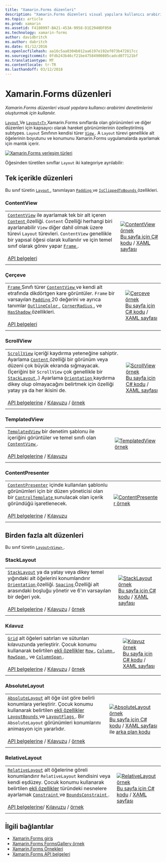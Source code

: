 ```yaml
---
title: "Xamarin.Forms düzenleri"
description: "Xamarin.Forms düzenleri visual yapılara kullanıcı arabirimi denetimlerini oluşturmak için kullanılır."
ms.topic: article
ms.prod: xamarin
ms.assetid: F4180997-BA21-453A-9958-D1E2940DF050
ms.technology: xamarin-forms
author: davidbritch
ms.author: dabritch
ms.date: 01/12/2016
ms.openlocfilehash: aa16c5aa0304b012aa6197e192ef073b472817cc
ms.sourcegitcommit: 0fdb243b46cf21be47584900805cadcd077121bf
ms.translationtype: MT
ms.contentlocale: tr-TR
ms.lasthandoff: 03/12/2018
---
```

# <a name="xamarinforms-layouts"></a>Xamarin.Forms düzenleri

_Xamarin.Forms düzenleri visual yapılara kullanıcı arabirimi denetimlerini oluşturmak için kullanılır._

[ `Layout` ](https://developer.xamarin.com/api/type/Xamarin.Forms.Layout) Ve [ `Layout<T>` ](https://developer.xamarin.com/api/type/Xamarin.Forms.Layout%3CT%3E/) Xamarin.Forms sınıflarda olan görünümleri ve diğer düzenleri için kapsayıcı olarak hareket görünümlerinin özelleştirilmiş subtypes. `Layout` Sınıfının kendisi türer [ `View` ](views.md). A `Layout` türevi genellikle alt öğelerinin boyutunu ve konumunu Xamarin.Forms uygulamalarda ayarlamak için mantık içerir.

 [ ![](layouts-images/layouts-sml.png "Xamarin.Forms yerleşim türleri")](layouts-images/layouts.png#lightbox "Xamarin.Forms yerleşim türleri")

Öğesinden türetilen sınıflar `Layout` iki kategoriye ayrılabilir:

## <a name="layouts-with-single-content"></a>Tek içerikle düzenleri

Bu sınıf türetin [ `Layout` ](https://developer.xamarin.com/api/type/Xamarin.Forms.Layout/), tanımlayan [ `Padding` ](https://developer.xamarin.com/api/property/Xamarin.Forms.Layout.Padding/) ve [ `IsClippedToBounds` ](https://developer.xamarin.com/api/property/Xamarin.Forms.Layout.IsClippedToBounds/) özellikleri.

<a name="contentView" />

### <a name="contentview"></a>ContentView

|     |     |
| --- | --- |
| [`ContentView`](https://developer.xamarin.com/api/type/Xamarin.Forms.ContentView/) ile ayarlamak tek bir alt içeren [ `Content` ](https://developer.xamarin.com/api/property/Xamarin.Forms.ContentView.Content/) özelliği. `Content` Özelliği herhangi biri ayarlanabilir `View` diğer dahil olmak üzere türevi `Layout` türevleri. `ContentView` genellikle bir yapısal öğesi olarak kullanılır ve için temel sınıf olarak görev yapar [ `Frame` ](#frame).<br /><br />[API belgeleri](https://developer.xamarin.com/api/type/Xamarin.Forms.ContentView/) | [![ContentView örnek](layouts-images/ContentView.png "ContentView örnek")](layouts-images/ContentView-Large.png#lightbox "ContentView örneği")<br />[Bu sayfa için C# kodu](https://github.com/xamarin/xamarin-forms-samples/blob/master/FormsGallery/FormsGallery/FormsGallery/CodeExamples/ContentViewDemoPage.cs) / [XAML sayfası](https://github.com/xamarin/xamarin-forms-samples/blob/master/FormsGallery/FormsGallery/FormsGallery/XamlExamples/ContentViewDemoPage.xaml) |
|     |     |

<a named="frame" />

### <a name="frame"></a>Çerçeve

|     |     |
| --- | --- |
| [ `Frame` ](https://developer.xamarin.com/api/type/Xamarin.Forms.Frame/) Sınıfı türer [ `ContentView` ](#contentView) ve kendi alt etrafında dikdörtgen kare görüntüler. `Frame` bir varsayılan [ `Padding` ](https://developer.xamarin.com/api/property/Xamarin.Forms.Layout.Padding/) 20 değerini ve ayrıca tanımlar [ `OutlineColor` ](https://developer.xamarin.com/api/property/Xamarin.Forms.Frame.OutlineColor/), [ `CornerRadius` ](https://developer.xamarin.com/api/property/Xamarin.Forms.Frame.CornerRadius/), ve [ `HasShadow` ](https://developer.xamarin.com/api/property/Xamarin.Forms.Frame.HasShadow/)özellikleri.<br /><br />[API belgeleri](https://developer.xamarin.com/api/type/Xamarin.Forms.Frame/) | [![Çerçeve örnek](layouts-images/Frame.png "çerçeve örnek")](layouts-images/Frame-Large.png#lightbox "çerçeve örneği")<br />[Bu sayfa için C# kodu](https://github.com/xamarin/xamarin-forms-samples/blob/master/FormsGallery/FormsGallery/FormsGallery/CodeExamples/FrameDemoPage.cs) / [XAML sayfası](https://github.com/xamarin/xamarin-forms-samples/blob/master/FormsGallery/FormsGallery/FormsGallery/XamlExamples/FrameDemoPage.xaml) |
|     |     |

<a name="scrollView" />

### <a name="scrollview"></a>ScrollView

|     |     |
| --- | --- |
| [`ScrollView`](https://developer.xamarin.com/api/type/Xamarin.Forms.ScrollView/) içeriği kaydırma yeteneğine sahiptir. Ayarlama [ `Content` ](https://developer.xamarin.com/api/property/Xamarin.Forms.ScrollView.Content/) özelliği bir görünüm veya düzeni çok büyük ekranda sığmayacak. (İçeriğini bir `ScrollView` çok genellikle bir [ `StackLayout` ](#stackLayout).) Ayarlama [ `Orientation` ](https://developer.xamarin.com/api/property/Xamarin.Forms.ScrollView.Orientation/) kaydırma dikey olup olmayacağını belirtmek için özelliği yatay ya da her ikisini de.<br /><br />[API belgelerine](https://developer.xamarin.com/api/type/Xamarin.Forms.ScrollView/) / [Kılavuzu](~/xamarin-forms/user-interface/layouts/scroll-view.md) / [örnek](https://developer.xamarin.com/samples/xamarin-forms/UserInterface/Layout/) | [![ScrollView örnek](layouts-images/ScrollView.png "ScrollView örnek")](layouts-images/ScrollView-Large.png#lightbox "ScrollView örneği")<br />[Bu sayfa için C# kodu](https://github.com/xamarin/xamarin-forms-samples/blob/master/FormsGallery/FormsGallery/FormsGallery/CodeExamples/ScrollViewDemoPage.cs) / [XAML sayfası](https://github.com/xamarin/xamarin-forms-samples/blob/master/FormsGallery/FormsGallery/FormsGallery/XamlExamples/ScrollViewDemoPage.xaml) |
|     |     |

### <a name="templatedview"></a>TemplatedView

|     |     |
| --- | --- |
| [`TemplatedView`](https://developer.xamarin.com/api/type/Xamarin.Forms.TemplatedView/) bir denetim şablonu ile içeriğini görüntüler ve temel sınıfı olan [ `ContentView` ](#contentView).<br /><br />[API belgelerine](https://developer.xamarin.com/api/type/Xamarin.Forms.TemplatedView/) / [Kılavuzu](~/xamarin-forms/app-fundamentals/templates/control-templates/index.md) | [![TemplatedView örnek](layouts-images/TemplatedView.png "TemplatedView örnek")](layouts-images/TemplatedView.png#lightbox "TemplatedView örneği") |
|     |     |

### <a name="contentpresenter"></a>ContentPresenter

|     |     |
| --- | --- |
| [`ContentPresenter`](https://developer.xamarin.com/api/type/Xamarin.Forms.ContentPresenter/) içinde kullanılan şablonlu görünümleri için bir düzen yöneticisi olan bir [ `ControlTemplate` ](https://developer.xamarin.com/api/type/Xamarin.Forms.ControlTemplate/) sunulacak olan içerik göründüğü işaretlenecek.<br /><br />[API belgelerine](https://developer.xamarin.com/api/type/Xamarin.Forms.ContentPresenter/) / [Kılavuzu](~/xamarin-forms/app-fundamentals/templates/control-templates/index.md) | [![ContentPresenter örnek](layouts-images/ContentPresenter.png "ContentPresenter örnek")](layouts-images/ContentPresenter.png#lightbox "ContentPresenter örneği") |
|     |     |

## <a name="layouts-with-multiple-children"></a>Birden fazla alt düzenleri

Bu sınıf türetin [ `Layout<View>` ](https://developer.xamarin.com/api/type/Xamarin.Forms.Layout%3CT%3E/).

<a name="stackLayout" />

### <a name="stacklayout"></a>StackLayout

|     |     |
| --- | --- |
| [`StackLayout`](https://developer.xamarin.com/api/type/Xamarin.Forms.StackLayout/) ya da yatay veya dikey temel yığındaki alt öğelerini konumlandırır [ `Orientation` ](https://developer.xamarin.com/api/property/Xamarin.Forms.StackLayout.Orientation/) özelliği. [ `Spacing` ](https://developer.xamarin.com/api/property/Xamarin.Forms.StackLayout.Spacing/) Özelliği alt arasındaki boşluğu yönetir ve 6'ın varsayılan bir değeri yok.<br /><br />[API belgelerine](https://developer.xamarin.com/api/type/Xamarin.Forms.StackLayout/) / [Kılavuzu](~/xamarin-forms/user-interface/layouts/stack-layout.md) / [örnek](https://developer.xamarin.com/samples/xamarin-forms/UserInterface/Layout/)| [![StackLayout örnek](layouts-images/StackLayout.png "StackLayout örnek")](layouts-images/StackLayout-Large.png#lightbox "StackLayout örneği")<br />[Bu sayfa için C# kodu](https://github.com/xamarin/xamarin-forms-samples/blob/master/FormsGallery/FormsGallery/FormsGallery/CodeExamples/StackLayoutDemoPage.cs) / [XAML sayfası]((https://github.com/xamarin/xamarin-forms-samples/blob/master/FormsGallery/FormsGallery/FormsGallery/XamlExamples/StackLayoutDemoPage.xaml)) |
|     |     |

<a name="grid" />

### <a name="grid"></a>Kılavuz

|     |     |
| --- | --- |
| [`Grid`](https://developer.xamarin.com/api/type/Xamarin.Forms.Grid/) alt öğeleri satırları ve sütunları kılavuzunda yerleştirir. Çocuk konumu kullanarak belirtilen [ekli özellikler](~/xamarin-forms/xaml/attached-properties.md) [ `Row` ](https://developer.xamarin.com/api/field/Xamarin.Forms.Grid.RowProperty/), [ `Column` ](https://developer.xamarin.com/api/field/Xamarin.Forms.Grid.ColumnProperty/), [ `RowSpan` ](https://developer.xamarin.com/api/field/Xamarin.Forms.Grid.RowSpanProperty/), ve [ `ColumnSpan` ](https://developer.xamarin.com/api/field/Xamarin.Forms.Grid.ColumnSpanProperty/).<br /><br />[API belgelerine](https://developer.xamarin.com/api/type/Xamarin.Forms.Grid/) / [Kılavuzu](~/xamarin-forms/user-interface/layouts/grid.md) / [örnek](https://developer.xamarin.com/samples/xamarin-forms/UserInterface/Layout/) | [![Kılavuz örnek](layouts-images/Grid.png "kılavuz örnek")](layouts-images/Grid-Large.png#lightbox "kılavuz örneği")<br />[Bu sayfa için C# kodu](https://github.com/xamarin/xamarin-forms-samples/blob/master/FormsGallery/FormsGallery/FormsGallery/CodeExamples/GridDemoPage.cs) / [XAML sayfası]((https://github.com/xamarin/xamarin-forms-samples/blob/master/FormsGallery/FormsGallery/FormsGallery/XamlExamples/GridDemoPage.xaml)) |
|     |     |

### <a name="absolutelayout"></a>AbsoluteLayout

|     |     |
| --- | --- |
| [`AbsoluteLayout`](https://developer.xamarin.com/api/type/Xamarin.Forms.AbsoluteLayout/) alt öğe üst göre belirli konumlara yerleştirir. Çocuk konumu kullanarak belirtilen [ekli özellikler](~/xamarin-forms/xaml/attached-properties.md) [ `LayoutBounds` ](https://developer.xamarin.com/api/field/Xamarin.Forms.AbsoluteLayout.LayoutBoundsProperty/) ve [ `LayoutFlags` ](https://developer.xamarin.com/api/field/Xamarin.Forms.AbsoluteLayout.LayoutFlagsProperty/). Bir `AbsoluteLayout` görünümleri konumlarını animasyon için yararlıdır.<br /><br />[API belgelerine](https://developer.xamarin.com/api/type/Xamarin.Forms.AbsoluteLayout/) / [Kılavuzu](~/xamarin-forms/user-interface/layouts/absolute-layout.md) / [örnek](https://developer.xamarin.com/samples/xamarin-forms/UserInterface/Layout/) | [![AbsoluteLayout örnek](layouts-images/AbsoluteLayout.png "AbsoluteLayout örnek")](layouts-images/AbsoluteLayout-Large.png#lightbox "AbsoluteLayout örneği")<br />[Bu sayfa için C# kodu](https://github.com/xamarin/xamarin-forms-samples/blob/master/FormsGallery/FormsGallery/FormsGallery/CodeExamples/AbsoluteLayoutdDemoPage.cs) / [XAML sayfası](https://github.com/xamarin/xamarin-forms-samples/blob/master/FormsGallery/FormsGallery/FormsGallery/XamlExamples/AbsoluteLayout.xaml) ile [arka plan kodu](https://github.com/xamarin/xamarin-forms-samples/blob/master/FormsGallery/FormsGallery/FormsGallery/XamlExamples/AbsoluteLayout.xaml.cs) |
|     |     |

### <a name="relativelayout"></a>RelativeLayout

|     |     |
| --- | --- |
| [`RelativeLayout`](https://developer.xamarin.com/api/type/Xamarin.Forms.RelativeLayout/) alt öğelerine göreli konumlandırır `RelativeLayout` kendisini veya kendi eşdüzey. Çocuk konumu kullanarak belirtilen [ekli özellikler](~/xamarin-forms/xaml/attached-properties.md) türündeki nesnelere ayarlamak [ `Constraint` ](https://developer.xamarin.com/api/type/Xamarin.Forms.Constraint/) ve [ `BoundsConstraint` ](https://developer.xamarin.com/api/type/Xamarin.Forms.Constraint/).<br /><br />[API belgelerine](https://developer.xamarin.com/api/type/Xamarin.Forms.RelativeLayout/)/ [Kılavuzu](~/xamarin-forms/user-interface/layouts/relative-layout.md) / [örnek](https://developer.xamarin.com/samples/xamarin-forms/UserInterface/Layout/) | [![RelativeLayout örnek](layouts-images/RelativeLayout.png "RelativeLayout örnek")](layouts-images/RelativeLayout-Large.png#lightbox "RelativeLayout örneği")<br />[Bu sayfa için C# kodu](https://github.com/xamarin/xamarin-forms-samples/blob/master/FormsGallery/FormsGallery/FormsGallery/CodeExamples/RelativeLayoutDemoPage.cs) / [XAML sayfası]((https://github.com/xamarin/xamarin-forms-samples/blob/master/FormsGallery/FormsGallery/FormsGallery/XamlExamples/RelativeLayoutDemoPage.xaml)) |
|     |     |

## <a name="related-links"></a>İlgili bağlantılar

- [Xamarin.Forms giriş](~/xamarin-forms/get-started/introduction-to-xamarin-forms.md)
- [Xamarin.Forms FormsGallery örnek](https://developer.xamarin.com/samples/FormsGallery/)
- [Xamarin.Forms Örnekleri](https://developer.xamarin.com/samples/xamarin-forms/all/)
- [Xamarin.Forms API belgeleri](https://developer.xamarin.com/api/root/Xamarin.Forms/)
